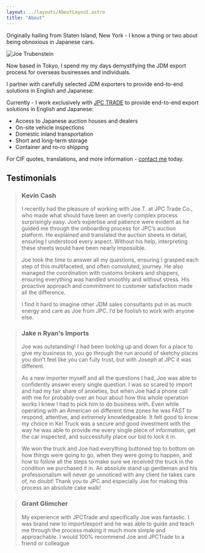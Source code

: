 ```yaml
---
layout: ../layouts/AboutLayout.astro
title: "About"
---
```

Originally hailing from Staten Island, New York - I know a thing or two about being obnoxious in Japanese cars.

![Joe Trubenstein](https://res.cloudinary.com/indridcold/image/upload/v1725782468/JDM/qusjiokmd22ltkxxu84f.webp)

Now based in Tokyo, I spend my my days demystifying the JDM export process for overseas businesses and individuals.

I partner with carefully selected JDM exporters to provide end-to-end solutions in English and Japanese:

Currently - I work exclusively with [JPC TRADE](https://jpctrade.com) to provide end-to-end export solutions in English and Japanese:

- Access to Japanese auction houses and dealers
- On-site vehicle inspections
- Domestic inland transportation
- Short and long-term storage
- Container and ro-ro shipping

For CIF quotes, translations, and more information - [contact me](../contact) today.

## Testimonials

<blockquote>

### Kevin Cash

I recently had the pleasure of working with Joe T. at JPC Trade Co., who made what should have been an overly complex process surprisingly easy. Joe’s expertise and patience were evident as he guided me through the onboarding process for JPC’s auction platform. He explained and translated the auction sheets in detail, ensuring I understood every aspect. Without his help, interpreting these sheets would have been nearly impossible.

Joe took the time to answer all my questions, ensuring I grasped each step of this multifaceted, and often convoluted, journey. He also managed the coordination with customs brokers and shippers, ensuring everything was handled smoothly and without stress. His proactive approach and commitment to customer satisfaction made all the difference.

I find it hard to imagine other JDM sales consultants put in as much energy and care as Joe from JPC. I’d be foolish to work with anyone else.

</blockquote>

<blockquote>

### Jake n Ryan's Imports

Joe was outstanding! I had been looking up and down for a place to give my business to, you go through the run around of sketchy places you don't feel like you can fully trust, but with Joseph at JPC it was different.

As a new importer myself and all the questions I had, Joe was able to confidently answer every single question. I was so scared to import and had my fair share of anxieties, but when Joe had a phone call with me for probably over an hour about how this whole operation works I knew I had to pick him to do business with. Even while operating with an American on different time zones he was FAST to respond, attentive, and extremely knowledgeable. It felt good to know my choice in Kei Truck was a secure and good investment with the way he was able to provide me every single piece of information, get the car inspected, and successfully place our bid to lock it in.

We won the truck and Joe had everything buttoned top to bottom on how things were going to go, when they were going to happen, and how to follow all the steps to make sure we received the truck in the condition we purchased it in. An absolute stand up gentleman and his professionalism will never go unnoticed with any client he takes care of, no doubt! Thank you to JPC and especially Joe for making this process an absolute cake walk!

</blockquote>

<blockquote>

### Grant Glimcher

My experience with JPCTrade and specifically Joe was fantastic. I was brand new to import/export and he was able to guide and teach me through the process making it much more simple and approachable. I would 100% recommend Joe and JPCTrade to a friend or colleague

</blockquote>